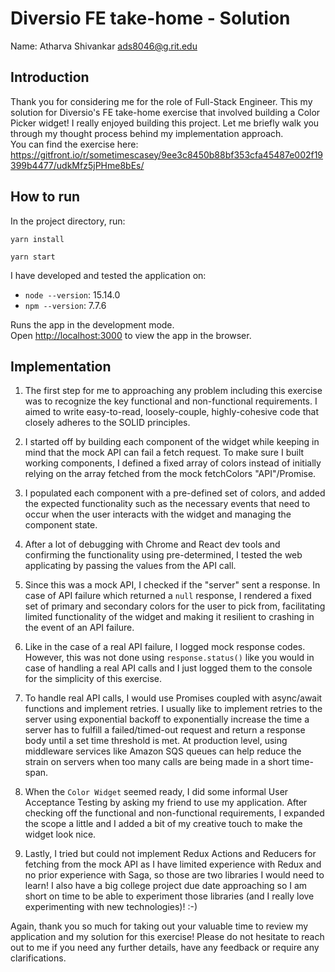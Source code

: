 # Diversio FE take-home - Solution
Name: Atharva Shivankar    <ads8046@g.rit.edu>

## Introduction
Thank you for considering me for the role of Full-Stack Engineer. This my solution for
Diversio's FE take-home exercise that involved building a Color Picker widget! I really enjoyed
building this project. Let me briefly walk you through my thought process behind my
implementation approach.\
You can find the exercise here: https://gitfront.io/r/sometimescasey/9ee3c8450b88bf353cfa45487e002f19399b4477/udkMfz5jPHme8bEs/

## How to run

In the project directory, run:

```
yarn install
```
```
yarn start
```

I have developed and tested the application on:
- `node --version`: 15.14.0
- `npm --version`: 7.7.6

Runs the app in the development mode.\
Open [http://localhost:3000](http://localhost:3000) to view the app in the browser.


## Implementation
1. The first step for me to approaching any problem including this exercise was to recognize the
key functional and non-functional requirements. I aimed to write easy-to-read, loosely-couple, 
highly-cohesive code that closely adheres to the SOLID principles.

2. I started off by building each component of the widget while keeping in mind that the mock API
can fail a fetch request. To make sure I built working components, I defined a fixed array of colors 
instead of initially relying on the array fetched from the mock fetchColors "API"/Promise.

3. I populated each component with a pre-defined set of colors, and added the expected functionality such as the 
necessary events that need to occur when the user interacts with the widget and managing the component state.

4. After a lot of debugging with Chrome and React dev tools and confirming the functionality using pre-determined, 
I tested the web applicating by passing the values from the API call. 

5. Since this was a mock API, I checked if the "server" sent a response. In case of API failure which returned a 
`null` response, I rendered a fixed set of primary and secondary colors for the user to pick from, facilitating 
limited functionality of the widget and making it resilient to crashing in the event of an API failure.

6. Like in the case of a real API failure, I logged mock response codes. However, this
was not done using `response.status()` like you would in case of handling a real API calls and I just logged
them to the console for the simplicity of this exercise.

7. To handle real API calls, I would use Promises coupled with async/await functions and implement retries.
I usually like to implement retries to the server using exponential backoff to exponentially increase the time
a server has to fulfill a failed/timed-out request and return a response body until a set time threshold is met.
At production level, using middleware services like Amazon SQS queues can help reduce the strain on servers when 
too many calls are being made in a short time-span.

8. When the `Color Widget` seemed ready, I did some informal User Acceptance Testing by asking my friend to use 
my application. After checking off the functional and non-functional requirements, I expanded the scope a little and
I added a bit of my creative touch to make the widget look nice.

9. Lastly, I tried but could not implement Redux Actions and Reducers for fetching from the mock API as I have limited experience 
with Redux and no prior experience with Saga, so those are two libraries I would need to learn! I also have a big
college project due date approaching so I am short on time to be able to experiment those libraries (and I really love 
experimenting with new technologies)! :-)

Again, thank you so much for taking out your valuable time to review my application and my solution for this exercise! 
Please do not hesitate to reach out to me if you need any further details, have any feedback or require any clarifications.

